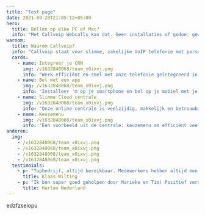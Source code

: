 ```yaml
---
title: "Test page"
date: 2021-09-28T21:05:12+05:00
hero:
  title: Bellen op elke PC of Mac?
  info: "Met Callvoip Webcalls kan dat. Geen installaties of gedoe: gewoon inloggen en bellen maar. Werkt altijd en overal."
waroom:
  title: Waarom Callvoip?
  info: "Callvoip staat voor slimme, zakelijke VoIP telefonie met persoonlijke service. Een greep uit de mogelijkheden:"
  cards:
    - name: Integreer je CRM
      img: /v1632848068/team_x0ixvj.png
      info: "Werk efficiënt en snel met onze telefonie geïntegreerd in jouw CRM."
    - name: Bel met een app
      img: /v1632848068/team_x0ixvj.png
      info: "Installeer 'm op je smartphone en bel op je mobiel met je vaste nummer."
    - name: Slimme Cloud centrale
      img: /v1632848068/team_x0ixvj.png
      info: "Onze online centrale is veelzijdig, makkelijk en betrouwbaar."
    - name: Keuzemenu
      img: /v1632848068/team_x0ixvj.png
      info: "Een voorbeeld uit de centrale: keuzemenu om efficiënt veel bellers te verwerken."
anderen:
  img:
    - /v1632848068/team_x0ixvj.png
    - /v1632848068/team_x0ixvj.png
    - /v1632848068/team_x0ixvj.png
    - /v1632848068/team_x0ixvj.png
  testimoials:
    - p: "Topbedrijf, altijd bereikbaar. Medewerkers hebben altijd een oplossing voor een probleem en zijn erg behulpzaam. Aanrader!"
      title: Klaas Wilting
    - p: "Ik ben super goed geholpen door Marieke en Tim! Positief verrast door het meedenken en de verleende service. Echt top, waren alle bedrijven maar zo! Ik ga jullie zeker aanbevelen. Veel dank en op naar een mooie telefonie toekomst samen."
      title: Hartan Nederland
---
```


edzfzseiopu
